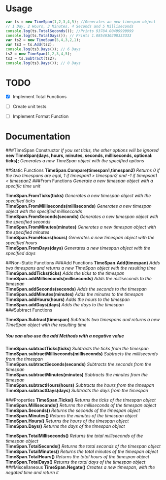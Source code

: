 Usage
=====
```javascript
var ts = new TimeSpan(1,2,3,4,5); //Generates an new timespan object
// 1 Day, 2 Hours, 3 Minutes, 4 Seconds and 5 Milliseconds
console.log(ts.TotalSeconds()); //Prints 93784.00499999999 
console.log(ts.TotalDays()); // Prints 1.0854630208333333
var ts2 = new TimeSpan(5,4,3,2,1);
var ts3 = ts.Add(ts2);
console.log(ts3.Days()); // 6 Days
ts2 = new TimeSpan(1,2,3,4,5);
ts3 = ts.Subtract(ts2);
console.log(ts3.Days()); // 0 Days
```
TODO
=====
- [x] Implement Total Functions
- [ ] Create unit tests
- [ ] Implement Format Function



Documentation
=============
###TimeSpan Constructor
*If you set ticks, the other options will be ignored*    
**new TimeSpan(days, hours, minutes, seconds, milliseconds, optional: ticks);**
*Generates a new TimeSpan object with the specified options*

##Static Functions
**TimeSpan.Compare(timespan1,timespan2)**
*Returns 0 if the two timespans are eqal, 1 if timespan1 > timespan2 and -1 if timepsan1 < timespan2*
###From Functions
*Generate a new timespan object with a specific time unit*

**TimeSpan.FromTicks(ticks)**
*Generates a new timespan object with the specified ticks*  
**TimeSpan.FromMilliseconds(milliseconds)**
*Generates a new timespan object with the specified milliseconds*  
**TimeSpan.FromSeconds(seconds)**
*Generates a new timespan object with the specified seconds*  
**TimeSpan.FromMinutes(minutes)**
*Generates a new timespan object with the specified minutes*  
**TimeSpan.FromHours(hours)**
*Generates a new timespan object with the specified hours*  
**TimeSpan.FromDays(days)**
*Generates a new timespan object with the specified days*  

##Non-Static Functions
###Add Functions
**TimeSpan.Add(timespan)**
*Adds two timespans and returns a new TimeSpan object with the resulting time*  
**TimeSpan.addTicks(ticks)**
*Adds the ticks to the timespan*  
**TimeSpan.addMilliseconds(milliseconds)**
*Adds the milliseconds to the timespan*  
**TimeSpan.addSeconds(seconds)**
*Adds the seconds to the timespan*  
**TimeSpan.addMinutes(minutes)**
*Adds the minutes to the timespan*  
**TimeSpan.addHours(hours)**
*Adds the hours to the timespan*  
**TimeSpan.addDays(days)**
*Adds the days to the timespan*  
###Subtract Functions

**TimeSpan.Subtract(timespan)**
*Subtracts two timespans and returns a new TimeSpan object with the resulting time*
##### You can also use the add Methods with a negative value
**TimeSpan.subtractTicks(ticks)**
*Subtracts the ticks from the timespan*  
**TimeSpan.subtractMilliseconds(milliseconds)**
*Subtracts the milliseconds from the timespan*  
**TimeSpan.subtractSeconds(seconds)**
*Subtracts the seconds from the timespan*  
**TimeSpan.subtractMinutes(minutes)**
*Subtracts the minutes from the timespan*  
**TimeSpan.subtractHours(hours)**
*Subtracts the hours from the timespan*  
**TimeSpan.subtractDays(days)**
*Subtracts the days from the timespan*  

###Properties
**TimeSpan.Ticks()**
*Returns the ticks of the timespan object*  
**TimeSpan.Milliseconds()**
*Returns the milliseconds of the timespan object*  
**TimeSpan.Seconds()**
*Returns the seconds of the timespan object*  
**TimeSpan.Minutes()**
*Returns the minutes of the timespan object*  
**TimeSpan.Hours()**
*Returns the hours of the timespan object*  
**TimeSpan.Days()**
*Returns the days of the timespan object*  

  
**TimeSpan.TotalMilliseconds()**
*Returns the total milliseconds of the timespan object*  
**TimeSpan.TotalSeconds()**
*Returns the total seconds of the timespan object*  
**TimeSpan.TotalMinutes()**
*Returns the total minutes of the timespan object*  
**TimeSpan.TotalHours()**
*Returns the total hours of the timespan object*  
**TimeSpan.TotalDays()**
*Returns the total days of the timespan object*  
###Miscellaneous 
**TimeSpan.Negate()**
*Creates a new timespan, with the negated time and return it*









